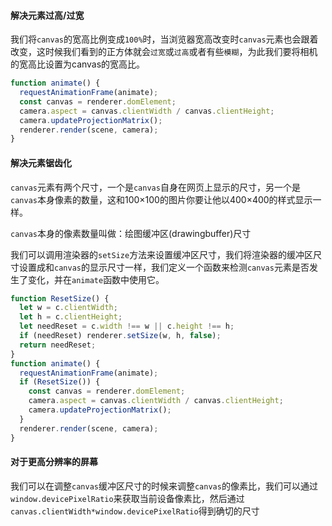 #### 解决元素过高/过宽

我们将`canvas`的宽高比例变成`100%`时，当浏览器宽高改变时`canvas`元素也会跟着改变，这时候我们看到的正方体就会`过宽`或`过高`或者有些`模糊`，为此我们要将相机的宽高比设置为canvas的宽高比。

```js
function animate() {
  requestAnimationFrame(animate);
  const canvas = renderer.domElement;
  camera.aspect = canvas.clientWidth / canvas.clientHeight;
  camera.updateProjectionMatrix();
  renderer.render(scene, camera);
}
```

#### 解决元素锯齿化

`canvas`元素有两个尺寸，一个是`canvas`自身在网页上显示的尺寸，另一个是`canvas`本身像素的数量，这和100×100的图片你要让他以400×400的样式显示一样。

`canvas`本身的像素数量叫做：绘图缓冲区(drawingbuffer)尺寸

我们可以调用渲染器的`setSize`方法来设置缓冲区尺寸，我们将渲染器的缓冲区尺寸设置成和`canvas`的显示尺寸一样，我们定义一个函数来检测`canvas`元素是否发生了变化，并在`animate`函数中使用它。

```js
function ResetSize() {
  let w = c.clientWidth;
  let h = c.clientHeight;
  let needReset = c.width !== w || c.height !== h;
  if (needReset) renderer.setSize(w, h, false);
  return needReset;
}
function animate() {
  requestAnimationFrame(animate);
  if (ResetSize()) {
    const canvas = renderer.domElement;
    camera.aspect = canvas.clientWidth / canvas.clientHeight;
    camera.updateProjectionMatrix();
  }
  renderer.render(scene, camera);
}
```

#### 对于更高分辨率的屏幕

我们可以在调整`canvas`缓冲区尺寸的时候来调整`canvas`的像素比，我们可以通过`window.devicePixelRatio`来获取当前设备像素比，然后通过`canvas.clientWidth*window.devicePixelRatio`得到确切的尺寸